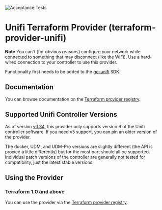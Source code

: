 ![Acceptance Tests](https://github.com/paultyng/terraform-provider-unifi/workflows/Acceptance%20Tests/badge.svg?event=push)

# Unifi Terraform Provider (terraform-provider-unifi)

**Note** You can't (for obvious reasons) configure your network while connected to something that may disconnect (like the WiFi). Use a hard-wired connection to your controller to use this provider.

Functionality first needs to be added to the [go-unifi](https://github.com/paultyng/go-unifi) SDK.

## Documentation

You can browse documentation on the [Terraform provider registry](https://registry.terraform.io/providers/paultyng/unifi/latest/docs).

## Supported Unifi Controller Versions

As of version [v0.34](https://github.com/paultyng/terraform-provider-unifi/releases/tag/v0.34.0), this provider only supports version 6 of the Unifi controller software. If you need v5 support, you can pin an older version of the provider.

The docker, UDM, and UDM-Pro versions are slightly different (the API is proxied a little differently) but for the most part should all be supported. Individual patch versions of the controller are generally not tested for compatibility, just the latest stable versions.

## Using the Provider

### Terraform 1.0 and above

You can use the provider via the [Terraform provider registry](https://registry.terraform.io/providers/paultyng/unifi).
